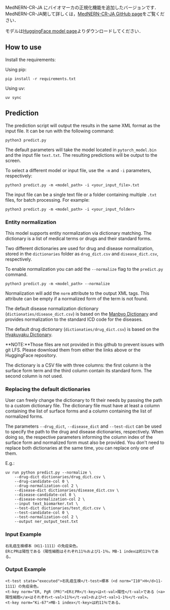 MedNERN-CR-JA にバイオマーカの正規化機能を追加したバージョンです．
MedNERN-CR-JA関して詳しくは，[MedNERN-CR-JA GitHub page](https://github.com/sociocom/MedNERN-CR-JA)をご覧ください．

モデルは[HuggingFace model page](https://huggingface.co/sociocom/MedNERN-CR-JA)よりダウンロードしてください．

## How to use

Install the requirements:

Using pip:

```
pip install -r requirements.txt
```

Using uv:

```
uv sync
```

## Prediction

The prediction script will output the results in the same XML format as the input file. It can be run with the following
command:

```
python3 predict.py
```

The default parameters will take the model located in `pytorch_model.bin` and the input file `text.txt`.
The resulting predictions will be output to the screen.

To select a different model or input file, use the `-m` and `-i` parameters, respectively:

```
python3 predict.py -m <model_path> -i <your_input_file>.txt
```

The input file can be a single text file or a folder containing multiple `.txt` files, for batch processing. For example:

```
python3 predict.py -m <model_path> -i <your_input_folder>
```

### Entity normalization

This model supports entity normalization via dictionary matching. The dictionary is a list of medical terms or
drugs and their standard forms.

Two different dictionaries are used for drug and disease normalization, stored in the `dictionaries` folder as
`drug_dict.csv` and `disease_dict.csv`, respectively.

To enable normalization you can add the `--normalize` flag to the `predict.py` command.

```
python3 predict.py -m <model_path> --normalize
```

Normalization will add the `norm` attribute to the output XML tags. This attribute can be empty if a normalized form of
the term is not found.

The default disease normalization dictionary (`dictionaties/disease_dict.csv`) is based on
the [Manbyo Dictionary](https://sociocom.naist.jp/manbyo-dic-en/) and provides normalization to the standard ICD code
for the diseases.

The default drug dictionary (`dictionaties/drug_dict.csv`) is based on
the [Hyakuyaku Dictionary](https://sociocom.naist.jp/hyakuyaku-dic-en/).

**NOTE:**Those files are not provided in this github to prevent issues with git LFS. Please download them from either the links
above or the HuggingFace repository.

The dictionary is a CSV file with three columns: the first column is the surface form term and the third column contain
its standard form. The second column is not used.

### Replacing the default dictionaries

User can freely change the dictionary to fit their needs by passing the path to a custom dictionary file.
The dictionary file must have at least a column containing the list of surface forms and a column containing the list of
normalized forms.

The parameters `--drug_dict`, `--disease_dict` and `--test-dict` can be used to specify the path to the drug and disease dictionaries,
respectively.
When doing so, the respective parameters informing the column index of the surface form and normalized form must also be
provided.
You don't need to replace both dictionaries at the same time, you can replace only one of them.

E.g.:

```
uv run python predict.py --normalize \
    --drug-dict dictionaries/drug_dict.csv \
    --drug-candidate-col 0 \
    --drug-normalization-col 2 \
    --disease-dict dictionaries/disease_dict.csv \
    --disease-candidate-col 0 \
    --disease-normalization-col 2 \
    --input text_biomarker.txt \
    --test-dict dictionaries/test_dict.csv \
    --test-candidate-col 0 \
    --test-normalization-col 2 \
    --output ner_output_test.txt
```

### Input Example

```
右乳癌生検標本（H11-1111）の免疫染色。
ERとPRは陽性である（陽性細胞はそれぞれ11％および1-1％。MB-1 indexは約11％である。
```

### Output Example

```
<t-test state="executed">右乳癌生検</t-test>標本（<d norm="I10">H</d>11-1111）の免疫染色。
<t-key norm="ER, PgR (PR)">ERとPR</t-key>は<t-val>陽性</t-val>である（<a>陽性細胞</a>はそれぞれ<t-val>11％</t-val>および<t-val>1-1％</t-val>。
<t-key norm="Ki-67">MB-1 index</t-key>は約11％である。
```
